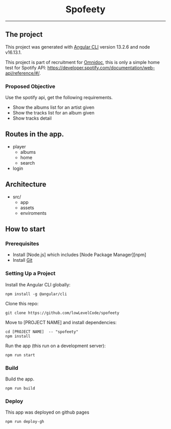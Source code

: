 <h1 align="center">Spofeety</h1>


<hr>

## The project
This project was generated with [Angular CLI](https://github.com/angular/angular-cli) version 13.2.6 and node v16.13.1.

This project is part of recruitment for [Omnidoc]("https://www.omnidoc.com/"),
this is only a simple home test for Spotify API: https://developer.spotify.com/documentation/web-api/reference/#/.

### Proposed Objective
Use the spotify api, get the following requirements.
* Show the albums list for an artist given
* Show the tracks list for an album given
* Show tracks detail

## Routes in the app.
* player
  - albums
  - home
  - search
* login


## Architecture
* src/
  - app
  - assets
  - enviroments

## How to start

### Prerequisites

- Install [Node.js] which includes [Node Package Manager][npm]
- Install [Git]("https://git-scm.com/downloads")

### Setting Up a Project

Install the Angular CLI globally:

```
npm install -g @angular/cli
```

Clone this repo:

```
git clone https://github.com/lowLevelCode/spofeety
```

Move to [PROJECT NAME] and install dependencies:

```
cd [PROJECT NAME]  -- "spofeety"
npm install
```

Run the app (this run on a development server):

```
npm run start
```

### Build

Build the app.

```
npm run build
```

### Deploy
This app was deployed on github pages

```
npm run deploy-gh
```